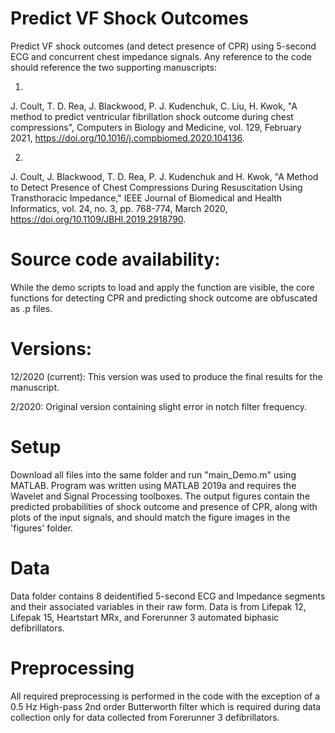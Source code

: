 # Predict VF Shock Outcomes

Predict VF shock outcomes (and detect presence of CPR) using 5-second ECG and concurrent chest impedance signals.
Any reference to the code should reference the two supporting manuscripts:

1)
J. Coult, T. D. Rea, J. Blackwood, P. J. Kudenchuk, C. Liu, H. Kwok,
"A method to predict ventricular fibrillation shock outcome during chest
 compressions", Computers in Biology and Medicine, vol. 129,
February 2021, https://doi.org/10.1016/j.compbiomed.2020.104136.

2)
J. Coult, J. Blackwood, T. D. Rea, P. J. Kudenchuk and H. Kwok, 
"A Method to Detect Presence of Chest Compressions During Resuscitation 
Using Transthoracic Impedance," 
 IEEE Journal of Biomedical and Health Informatics, vol. 24, no. 3, 
pp. 768-774, March 2020, https://doi.org/10.1109/JBHI.2019.2918790.


# Source code availability:

While the demo scripts to load and apply the function are visible, the core functions for detecting CPR and predicting shock outcome are obfuscated as .p files. 


# Versions:

12/2020 (current): This version was used to produce the final results for the manuscript. 

2/2020: Original version containing slight error in notch filter frequency. 


# Setup

Download all files into the same folder and run "main_Demo.m" using MATLAB. Program was written using MATLAB 2019a and requires the Wavelet and Signal Processing toolboxes. The output figures contain the predicted probabilities of shock outcome and presence of CPR, along with plots of the input signals, and should match the figure images in the 'figures' folder. 



# Data

Data folder contains 8 deidentified 5-second ECG and Impedance segments and their associated variables in their raw form. Data is from Lifepak 12, Lifepak 15, Heartstart MRx, and Forerunner 3 automated biphasic defibrillators. 



# Preprocessing

All required preprocessing is performed in the code with the exception of a 0.5 Hz High-pass 2nd order Butterworth filter which is required during data collection only for data collected from Forerunner 3 defibrillators. 






